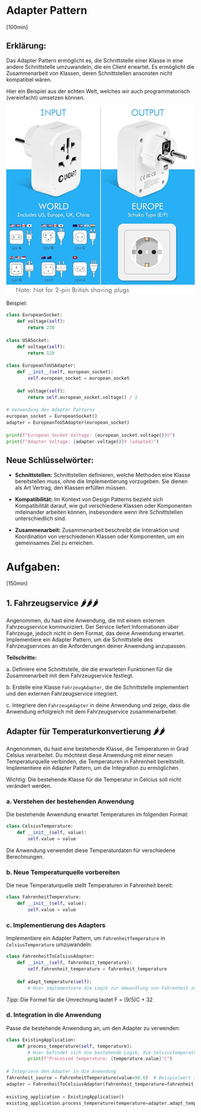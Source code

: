 # Adapter Pattern
[100min]

## Erklärung:

Das Adapter Pattern ermöglicht es, die Schnittstelle einer Klasse in eine andere Schnittstelle umzuwandeln, die ein Client erwartet. Es ermöglicht die Zusammenarbeit von Klassen, deren Schnittstellen ansonsten nicht kompatibel wären.

Hier ein Beispiel aus der echten Welt, welches wir auch programmatorisch (vereinfacht) umsetzen können.

![Sockets](res/sockets.jpg)

Beispiel:

```python
class EuropeanSocket:
    def voltage(self):
        return 230

class USASocket:
    def voltage(self):
        return 120

class EuropeanToUSAdapter:
    def __init__(self, european_socket):
        self.european_socket = european_socket

    def voltage(self):
        return self.european_socket.voltage() / 2

# Verwendung des Adapter Patterns
european_socket = EuropeanSocket()
adapter = EuropeanToUSAdapter(european_socket)

print(f"European Socket Voltage: {european_socket.voltage()}V")
print(f"Adapter Voltage: {adapter.voltage()}V (adapted)")
```

## Neue Schlüsselwörter:

- **Schnittstellen:** Schnittstellen definieren, welche Methoden eine Klasse bereitstellen muss, ohne die Implementierung vorzugeben. Sie dienen als Art Vertrag, den Klassen erfüllen müssen.

- **Kompatibilität:** Im Kontext von Design Patterns bezieht sich Kompatibilität darauf, wie gut verschiedene Klassen oder Komponenten miteinander arbeiten können, insbesondere wenn ihre Schnittstellen unterschiedlich sind.

- **Zusammenarbeit:** Zusammenarbeit beschreibt die Interaktion und Koordination von verschiedenen Klassen oder Komponenten, um ein gemeinsames Ziel zu erreichen.

# Aufgaben:
[150min]

## 1. Fahrzeugservice 🌶️🌶️🌶️

Angenommen, du hast eine Anwendung, die mit einem externen Fahrzeugservice kommuniziert. Der Service liefert Informationen über Fahrzeuge, jedoch nicht in dem Format, das deine Anwendung erwartet. Implementiere ein Adapter Pattern, um die Schnittstelle des Fahrzeugservices an die Anforderungen deiner Anwendung anzupassen.

**Teilschritte:**

a. Definiere eine Schnittstelle, die die erwarteten Funktionen für die Zusammenarbeit mit dem Fahrzeugservice festlegt.

b. Erstelle eine Klasse `FahrzeugAdapter`, die die Schnittstelle implementiert und den externen Fahrzeugservice integriert.

c. Integriere den `FahrzeugAdapter` in deine Anwendung und zeige, dass die Anwendung erfolgreich mit dem Fahrzeugservice zusammenarbeitet.

## Adapter für Temperaturkonvertierung 🌶️🌶️

Angenommen, du hast eine bestehende Klasse, die Temperaturen in Grad Celsius verarbeitet. Du möchtest diese Anwendung mit einer neuen Temperaturquelle verbinden, die Temperaturen in Fahrenheit bereitstellt. 
Implementiere ein Adapter Pattern, um die Integration zu ermöglichen.

Wichtig: Die bestehende Klasse für die Temperatur in Celcius soll nicht verändert werden.

### a. Verstehen der bestehenden Anwendung

Die bestehende Anwendung erwartet Temperaturen im folgenden Format:

```python
class CelsiusTemperature:
    def __init__(self, value):
        self.value = value
```

Die Anwendung verwendet diese Temperaturdaten für verschiedene Berechnungen.

### b. Neue Temperaturquelle vorbereiten

Die neue Temperaturquelle stellt Temperaturen in Fahrenheit bereit:

```python
class FahrenheitTemperature:
    def __init__(self, value):
        self.value = value
```

### c. Implementierung des Adapters

Implementiere ein Adapter Pattern, um `FahrenheitTemperature` in `CelsiusTemperature` umzuwandeln:

```python
class FahrenheitToCelsiusAdapter:
    def __init__(self, fahrenheit_temperature):
        self.fahrenheit_temperature = fahrenheit_temperature

    def adapt_temperature(self):
        # Hier implementiere die Logik zur Umwandlung von Fahrenheit zu Celsius
```

_Tipp:_ Die Formel für die Umrechnung lautet F = (9/5)C + 32


### d. Integration in die Anwendung

Passe die bestehende Anwendung an, um den Adapter zu verwenden:

```python
class ExistingApplication:
    def process_temperature(self, temperature):
        # Hier befindet sich die bestehende Logik, die CelsiusTemperature erwartet
        print(f"Processed temperature: {temperature.value}°C")

# Integriere den Adapter in die Anwendung
fahrenheit_source = FahrenheitTemperature(value=98.6)  # Beispielwert in Fahrenheit
adapter = FahrenheitToCelsiusAdapter(fahrenheit_temperature=fahrenheit_source)

existing_application = ExistingApplication()
existing_application.process_temperature(temperature=adapter.adapt_temperature())
```
